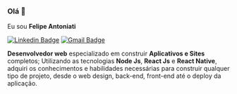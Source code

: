 ### Olá 👋
Eu sou **Felipe Antoniati**

[![Linkedin Badge](https://img.shields.io/badge/-Felipe-blue?style=flat-square&logo=Linkedin&logoColor=white&link=https://www.linkedin.com/in/)](https://www.linkedin.com/) 
[![Gmail Badge](https://img.shields.io/badge/-antoniati.felipe@gmail.com-c14438?style=flat-square&logo=Gmail&logoColor=white&link=mailto:antoniati.felipe@gmail.com)](mailto:antoniati.felipe@gmail.com)

**Desenvolvedor web** especializado em construir **Aplicativos e Sites** completos; Utilizando as tecnologias **Node Js**, **React Js** e **React Native**, adquiri os conhecimentos e habilidades necessárias para construir qualquer tipo de projeto, desde o web design, back-end, front-end até o deploy da aplicação.
<!--
**Felipe-Antoniati/Felipe-Antoniati** is a ✨ _special_ ✨ repository because its `README.md` (this file) appears on your GitHub profile.
-->
